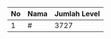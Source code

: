 | No | Nama            | Jumlah Level |
|----|-----------------|--------------|
| 1  | #    |    3727        |

